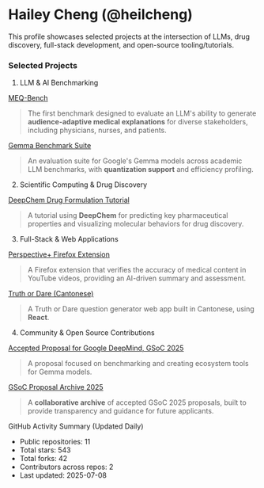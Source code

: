 # Hailey Cheng (@heilcheng)

This profile showcases selected projects at the intersection of LLMs, drug discovery, full-stack development, and open-source tooling/tutorials.

### Selected Projects
1. LLM & AI Benchmarking

[MEQ-Bench](https://github.com/heilcheng/MEQ-Bench)
> The first benchmark designed to evaluate an LLM's ability to generate **audience-adaptive medical explanations** for diverse stakeholders, including physicians, nurses, and patients.

[Gemma Benchmark Suite](https://github.com/heilcheng/gemma-benchmark)
> An evaluation suite for Google's Gemma models across academic LLM benchmarks, with **quantization support** and efficiency profiling.

2. Scientific Computing & Drug Discovery

[DeepChem Drug Formulation Tutorial](https://github.com/heilcheng/deepchem-drug-formulation)
> A tutorial using **DeepChem** for predicting key pharmaceutical properties and visualizing molecular behaviors for drug discovery.

3. Full-Stack & Web Applications

[Perspective+ Firefox Extension](https://github.com/heilcheng/perspective-plus)
> A Firefox extension that verifies the accuracy of medical content in YouTube videos, providing an AI-driven summary and assessment.

[Truth or Dare (Cantonese)](https://github.com/heilcheng/Truth-or-Dare-Canto)
> A Truth or Dare question generator web app built in Cantonese, using **React**.

4. Community & Open Source Contributions

[Accepted Proposal for Google DeepMind, GSoC 2025](https://github.com/heilcheng/2025-GSoC-Proposal-Selected)
> A proposal focused on benchmarking and creating ecosystem tools for Gemma models.

[GSoC Proposal Archive 2025](https://github.com/SammanSarkar/GSoC_archive_2025)
> A **collaborative archive** of accepted GSoC 2025 proposals, built to provide transparency and guidance for future applicants.

<!-- STATS:START -->
 GitHub Activity Summary (Updated Daily)

- Public repositories: 11
- Total stars: 543
- Total forks: 42
- Contributors across repos: 2
- Last updated: 2025-07-08

<!-- STATS:END -->
